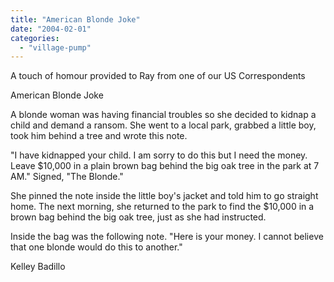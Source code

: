 ```yaml
---
title: "American Blonde Joke"
date: "2004-02-01"
categories: 
  - "village-pump"
---
```


A touch of homour provided to Ray from one of our US Correspondents

American Blonde Joke

A blonde woman was having financial troubles so she decided to kidnap a child and demand a ransom. She went to a local park, grabbed a little boy, took him behind a tree and wrote this note.

"I have kidnapped your child. I am sorry to do this but I need the money. Leave $10,000 in a plain brown bag behind the big oak tree in the park at 7 AM." Signed, "The Blonde."

She pinned the note inside the little boy's jacket and told him to go straight home. The next morning, she returned to the park to find the $10,000 in a brown bag behind the big oak tree, just as she had instructed.

Inside the bag was the following note. "Here is your money. I cannot believe that one blonde would do this to another."

Kelley Badillo
